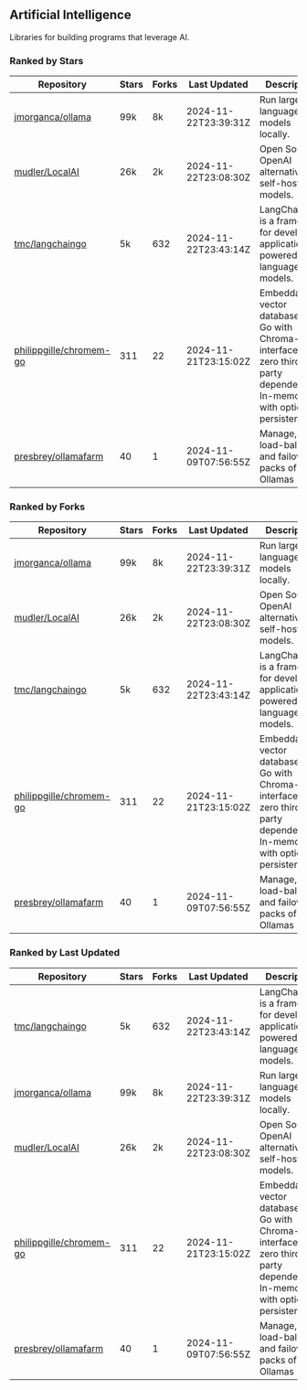 ## Artificial Intelligence

Libraries for building programs that leverage AI.

### Ranked by Stars

| Repository | Stars | Forks | Last Updated | Description | 
|------------|-------|-------|--------------|-------------|
| [jmorganca/ollama](https://github.com/jmorganca/ollama) | 99k | 8k | 2024-11-22T23:39:31Z |  Run large language models locally. |
| [mudler/LocalAI](https://github.com/mudler/LocalAI) | 26k | 2k | 2024-11-22T23:08:30Z |  Open Source OpenAI alternative, self-host AI models. |
| [tmc/langchaingo](https://github.com/tmc/langchaingo) | 5k | 632 | 2024-11-22T23:43:14Z |  LangChainGo is a framework for developing applications powered by language models. |
| [philippgille/chromem-go](https://github.com/philippgille/chromem-go) | 311 | 22 | 2024-11-21T23:15:02Z |  Embeddable vector database for Go with Chroma-like interface and zero third-party dependencies. In-memory with optional persistence. |
| [presbrey/ollamafarm](https://github.com/presbrey/ollamafarm) | 40 | 1 | 2024-11-09T07:56:55Z |  Manage, load-balance, and failover packs of Ollamas |

### Ranked by Forks

| Repository | Stars | Forks | Last Updated | Description | 
|------------|-------|-------|--------------|-------------|
| [jmorganca/ollama](https://github.com/jmorganca/ollama) | 99k | 8k | 2024-11-22T23:39:31Z |  Run large language models locally. |
| [mudler/LocalAI](https://github.com/mudler/LocalAI) | 26k | 2k | 2024-11-22T23:08:30Z |  Open Source OpenAI alternative, self-host AI models. |
| [tmc/langchaingo](https://github.com/tmc/langchaingo) | 5k | 632 | 2024-11-22T23:43:14Z |  LangChainGo is a framework for developing applications powered by language models. |
| [philippgille/chromem-go](https://github.com/philippgille/chromem-go) | 311 | 22 | 2024-11-21T23:15:02Z |  Embeddable vector database for Go with Chroma-like interface and zero third-party dependencies. In-memory with optional persistence. |
| [presbrey/ollamafarm](https://github.com/presbrey/ollamafarm) | 40 | 1 | 2024-11-09T07:56:55Z |  Manage, load-balance, and failover packs of Ollamas |

### Ranked by Last Updated

| Repository | Stars | Forks | Last Updated | Description | 
|------------|-------|-------|--------------|-------------|
| [tmc/langchaingo](https://github.com/tmc/langchaingo) | 5k | 632 | 2024-11-22T23:43:14Z |  LangChainGo is a framework for developing applications powered by language models. |
| [jmorganca/ollama](https://github.com/jmorganca/ollama) | 99k | 8k | 2024-11-22T23:39:31Z |  Run large language models locally. |
| [mudler/LocalAI](https://github.com/mudler/LocalAI) | 26k | 2k | 2024-11-22T23:08:30Z |  Open Source OpenAI alternative, self-host AI models. |
| [philippgille/chromem-go](https://github.com/philippgille/chromem-go) | 311 | 22 | 2024-11-21T23:15:02Z |  Embeddable vector database for Go with Chroma-like interface and zero third-party dependencies. In-memory with optional persistence. |
| [presbrey/ollamafarm](https://github.com/presbrey/ollamafarm) | 40 | 1 | 2024-11-09T07:56:55Z |  Manage, load-balance, and failover packs of Ollamas |

